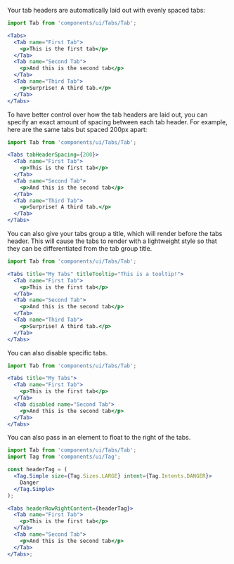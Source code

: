 Your tab headers are automatically laid out with evenly spaced tabs:

```jsx
import Tab from 'components/ui/Tabs/Tab';

<Tabs>
  <Tab name="First Tab">
    <p>This is the first tab</p>
  </Tab>
  <Tab name="Second Tab">
    <p>And this is the second tab</p>
  </Tab>
  <Tab name="Third Tab">
    <p>Surprise! A third tab.</p>
  </Tab>
</Tabs>
```

To have better control over how the tab headers are laid out, you can specify an exact amount of spacing between each tab header. For example, here are the same tabs but spaced 200px apart:

```jsx
import Tab from 'components/ui/Tabs/Tab';

<Tabs tabHeaderSpacing={200}>
  <Tab name="First Tab">
    <p>This is the first tab</p>
  </Tab>
  <Tab name="Second Tab">
    <p>And this is the second tab</p>
  </Tab>
  <Tab name="Third Tab">
    <p>Surprise! A third tab.</p>
  </Tab>
</Tabs>
```

You can also give your tabs group a title, which will render before the tabs header. This will cause the tabs to render with a lightweight style so that they can be differentiated from the tab group title.

```jsx
import Tab from 'components/ui/Tabs/Tab';

<Tabs title="My Tabs" titleTooltip="This is a tooltip!">
  <Tab name="First Tab">
    <p>This is the first tab</p>
  </Tab>
  <Tab name="Second Tab">
    <p>And this is the second tab</p>
  </Tab>
  <Tab name="Third Tab">
    <p>Surprise! A third tab.</p>
  </Tab>
</Tabs>
```

You can also disable specific tabs.

```jsx
import Tab from 'components/ui/Tabs/Tab';

<Tabs title="My Tabs">
  <Tab name="First Tab">
    <p>This is the first tab</p>
  </Tab>
  <Tab disabled name="Second Tab">
    <p>And this is the second tab</p>
  </Tab>
</Tabs>
```

You can also pass in an element to float to the right of the tabs.

```jsx
import Tab from 'components/ui/Tabs/Tab';
import Tag from 'components/ui/Tag';

const headerTag = (
  <Tag.Simple size={Tag.Sizes.LARGE} intent={Tag.Intents.DANGER}>
    Danger
  </Tag.Simple>
);

<Tabs headerRowRightContent={headerTag}>
  <Tab name="First Tab">
    <p>This is the first tab</p>
  </Tab>
  <Tab name="Second Tab">
    <p>And this is the second tab</p>
  </Tab>
</Tabs>;
```
